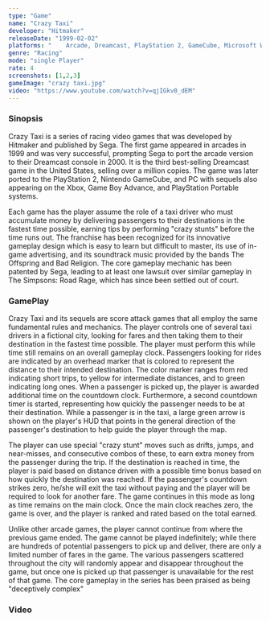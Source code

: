 ```yaml
---
type: "Game"
name: "Crazy Taxi"
developer: "Hitmaker"
releaseDate: "1999-02-02"
platforms: "	Arcade, Dreamcast, PlayStation 2, GameCube, Microsoft Windows, PlayStation 3, Xbox 360, iOS, Android, PlayStation Portable, Xbox, Game Boy Advance"
genre: "Racing"
mode: "single Player"
rate: 4
screenshots: [1,2,3]
gameImage: "crazy taxi.jpg"
video: "https://www.youtube.com/watch?v=qjIGkv0_dEM"
---
```



### Sinopsis
Crazy Taxi is a series of racing video games that was developed by Hitmaker and published by Sega. The first game appeared in arcades in 1999 and was very successful, prompting Sega to port the arcade version to their Dreamcast console in 2000. It is the third best-selling Dreamcast game in the United States, selling over a million copies. The game was later ported to the PlayStation 2, Nintendo GameCube, and PC with sequels also appearing on the Xbox, Game Boy Advance, and PlayStation Portable systems.

Each game has the player assume the role of a taxi driver who must accumulate money by delivering passengers to their destinations in the fastest time possible, earning tips by performing "crazy stunts" before the time runs out. The franchise has been recognized for its innovative gameplay design which is easy to learn but difficult to master, its use of in-game advertising, and its soundtrack music provided by the bands The Offspring and Bad Religion. The core gameplay mechanic has been patented by Sega, leading to at least one lawsuit over similar gameplay in The Simpsons: Road Rage, which has since been settled out of court.

### GamePlay
Crazy Taxi and its sequels are score attack games that all employ the same fundamental rules and mechanics. The player controls one of several taxi drivers in a fictional city, looking for fares and then taking them to their destination in the fastest time possible. The player must perform this while time still remains on an overall gameplay clock. Passengers looking for rides are indicated by an overhead marker that is colored to represent the distance to their intended destination. The color marker ranges from red indicating short trips, to yellow for intermediate distances, and to green indicating long ones. When a passenger is picked up, the player is awarded additional time on the countdown clock. Furthermore, a second countdown timer is started, representing how quickly the passenger needs to be at their destination. While a passenger is in the taxi, a large green arrow is shown on the player's HUD that points in the general direction of the passenger's destination to help guide the player through the map.

The player can use special "crazy stunt" moves such as drifts, jumps, and near-misses, and consecutive combos of these, to earn extra money from the passenger during the trip. If the destination is reached in time, the player is paid based on distance driven with a possible time bonus based on how quickly the destination was reached. If the passenger's countdown strikes zero, he/she will exit the taxi without paying and the player will be required to look for another fare. The game continues in this mode as long as time remains on the main clock. Once the main clock reaches zero, the game is over, and the player is ranked and rated based on the total earned.

Unlike other arcade games, the player cannot continue from where the previous game ended. The game cannot be played indefinitely; while there are hundreds of potential passengers to pick up and deliver, there are only a limited number of fares in the game. The various passengers scattered throughout the city will randomly appear and disappear throughout the game, but once one is picked up that passenger is unavailable for the rest of that game. The core gameplay in the series has been praised as being "deceptively complex"


### Video

